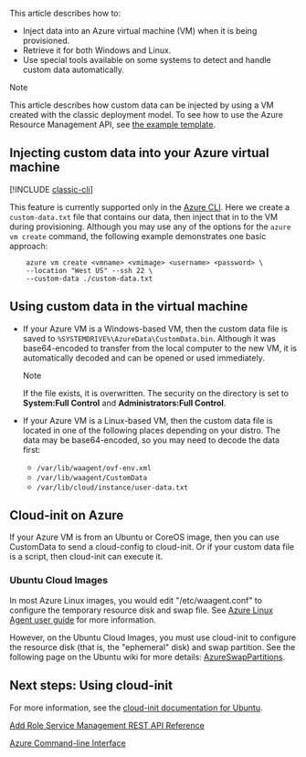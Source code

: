 


This article describes how to:

* Inject data into an Azure virtual machine (VM) when it is being provisioned.
* Retrieve it for both Windows and Linux.
* Use special tools available on some systems to detect and handle custom data automatically.

> [!NOTE]
> This article describes how custom data can be injected by using a VM created with the classic deployment model. To see how to use the Azure Resource Management API, see [the example template](https://github.com/Azure/azure-quickstart-templates/tree/master/101-vm-customdata).
> 
> 

## Injecting custom data into your Azure virtual machine

[!INCLUDE [classic-cli](contains-classic-cli-content.md)]

This feature is currently supported only in the [Azure CLI](https://github.com/Azure/azure-xplat-cli). Here we create a `custom-data.txt` file that contains our data, then inject that in to the VM during provisioning. Although you may use any of the options for the `azure vm create` command, the following example demonstrates one basic approach:

```
    azure vm create <vmname> <vmimage> <username> <password> \  
    --location "West US" --ssh 22 \  
    --custom-data ./custom-data.txt  
```


## Using custom data in the virtual machine
* If your Azure VM is a Windows-based VM, then the custom data file is saved to `%SYSTEMDRIVE%\AzureData\CustomData.bin`. Although it was base64-encoded to transfer from the local computer to the new VM, it is automatically decoded and can be opened or used immediately.
  
  > [!NOTE]
  > If the file exists, it is overwritten. The security on the directory is set to **System:Full Control** and **Administrators:Full Control**.
  > 
  > 
* If your Azure VM is a Linux-based VM, then the custom data file is located in one of the following places depending on your distro. The data may be base64-encoded, so you may need to decode the data first:
  
  * `/var/lib/waagent/ovf-env.xml`
  * `/var/lib/waagent/CustomData`
  * `/var/lib/cloud/instance/user-data.txt` 

## Cloud-init on Azure
If your Azure VM is from an Ubuntu or CoreOS image, then you can use CustomData to send a cloud-config to cloud-init. Or if your custom data file is a script, then cloud-init can execute it.

### Ubuntu Cloud Images
In most Azure Linux images, you would edit "/etc/waagent.conf" to configure the temporary resource disk and swap file. See [Azure Linux Agent user guide](../articles/virtual-machines/extensions/agent-linux.md) for more information.

However, on the Ubuntu Cloud Images, you must use cloud-init to configure the resource disk (that is, the "ephemeral" disk) and swap partition. See the following page on the Ubuntu wiki for more details: [AzureSwapPartitions](https://wiki.ubuntu.com/AzureSwapPartitions).

<!--Every topic should have next steps and links to the next logical set of content to keep the customer engaged-->
## Next steps: Using cloud-init
For more information, see the [cloud-init documentation for Ubuntu](https://help.ubuntu.com/community/CloudInit).

<!--Link references-->
[Add Role Service Management REST API Reference](http://msdn.microsoft.com/library/azure/jj157186.aspx)

[Azure Command-line Interface](https://github.com/Azure/azure-xplat-cli)

